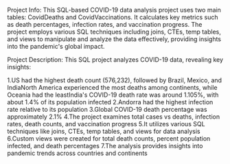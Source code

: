 Project Info:
This SQL-based COVID-19 data analysis project uses two main tables: CovidDeaths and CovidVaccinations. It calculates key metrics such as death percentages, infection rates, and vaccination progress. The project employs various SQL techniques including joins, CTEs, temp tables, and views to manipulate and analyze the data effectively, providing insights into the pandemic's global impact.

Project Description:
This SQL project analyzes COVID-19 data, revealing key insights:

1.US had the highest death count (576,232), followed by Brazil, Mexico, and IndiaNorth America experienced the most deaths among continents, while Oceania had the leastIndia's COVID-19 death rate was around 1.105%, with about 1.4% of its population infected
2.Andorra had the highest infection rate relative to its population
3.Global COVID-19 death percentage was approximately 2.1%
4.The project examines total cases vs deaths, infection rates, death counts, and vaccination progress
5.It utilizes various SQL techniques like joins, CTEs, temp tables, and views for data analysis
6.Custom views were created for total death counts, percent population infected, and death percentages
7.The analysis provides insights into pandemic trends across countries and continents
